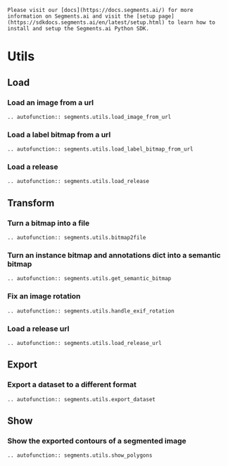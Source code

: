 ```{seealso}
Please visit our [docs](https://docs.segments.ai/) for more information on Segments.ai and visit the [setup page](https://sdkdocs.segments.ai/en/latest/setup.html) to learn how to install and setup the Segments.ai Python SDK.

```

# Utils

## Load

### Load an image from a url

```{eval-rst}
.. autofunction:: segments.utils.load_image_from_url
```

### Load a label bitmap from a url

```{eval-rst}
.. autofunction:: segments.utils.load_label_bitmap_from_url
```

### Load a release

```{eval-rst}
.. autofunction:: segments.utils.load_release
```

## Transform

### Turn a bitmap into a file

```{eval-rst}
.. autofunction:: segments.utils.bitmap2file
```

### Turn an instance bitmap and annotations dict into a semantic bitmap

```{eval-rst}
.. autofunction:: segments.utils.get_semantic_bitmap
```

### Fix an image rotation

```{eval-rst}
.. autofunction:: segments.utils.handle_exif_rotation
```

### Load a release url

```{eval-rst}
.. autofunction:: segments.utils.load_release_url
```

## Export

### Export a dataset to a different format

```{eval-rst}
.. autofunction:: segments.utils.export_dataset
```

## Show

### Show the exported contours of a segmented image

```{eval-rst}
.. autofunction:: segments.utils.show_polygons
```
